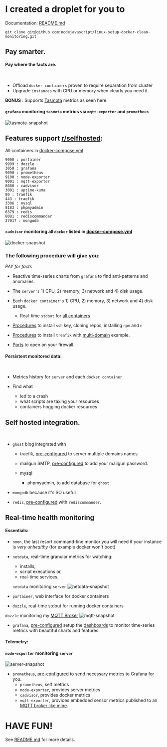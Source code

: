# I created a droplet for you to

Documentation: [README.md](https://github.com/nodejavascript/linux-setup-docker-clean-monitoring/blob/master/README.md)

```
git clone git@github.com:nodejavascript/linux-setup-docker-clean-monitoring.git
```


## Pay smarter.

#### Pay where the facts are.
<br>

- Offload `docker containers` proven to require separation from cluster
- Upgrade `instances` with CPU or memory when clearly you need it.

**BONUS** : Supports [Tasmota](https://tasmota.github.io/install/) metrics as seen here:

#### `grafana` monitoring `tasmota` metrics via `mqtt-exporter` and `prometheus`
![tasmota-snapshot](https://res.cloudinary.com/nodejavascript-com/image/upload/v1656438685/public/Selection_025.png_dfyaqs.png)

## Features support [r/selfhosted](https://www.reddit.com/r/selfhosted/):

All containers in [docker-compose.yml](https://github.com/nodejavascript/linux-setup-docker-clean-monitoring/blob/master/docker-compose.yml)

```19999 : netdata
9000 : portainer
9999 : dozzle
3050 : grafana
9090 : prometheus
9100 : node-exporter
9001 : mqtt-exporter
8080 : cadvisor
3001 : uptime-kuma
80 : traefik
443 : traefik
3306 : mysql
8183 : phpmyadmin
6379 : redis
8081 : rediscommander
27017 : mongodb
```

#### `cadvisor` monitoring all `docker` listed in [docker-compose.yml](https://github.com/nodejavascript/linux-setup-docker-clean-monitoring/blob/master/docker-compose.yml)
![docker-snapshot](https://res.cloudinary.com/nodejavascript-com/image/upload/v1656438277/public/Selection_023.png_ge9txu.png)




### The following procedure will give you:

 *PAY for facts*

 - Reactive time-series charts from `grafana` to find anti-patterns and anomalies.

- The `server's` 1) CPU, 2) memory, 3) network and  4) disk usage.

- Each `docker container's` 1) CPU, 2) memory, 3) network and  4) disk usage.

  - Real-time `stdout` for [all containers](https://github.com/nodejavascript/linux-setup-docker-clean-monitoring/blob/master/docker-compose.yml#L1)


- [Procedures](https://github.com/nodejavascript/linux-setup-docker-clean-monitoring#and-then-use-if-you-want-to-build-with-nodejs-on-server) to install `ssh` key, cloning repos, installing `npm` and `n`

- [Procedures](https://github.com/nodejavascript/linux-setup-docker-clean-monitoring#and-then-traefik-will-create-acmejson) to install `treafik` with [multi-domain](https://github.com/nodejavascript/linux-setup-docker-clean-monitoring/blob/master/traefik.toml#L51-L55) example.

- [Ports](https://github.com/nodejavascript/linux-setup-docker-clean-monitoring#give-only-yourself-access-and-maybe-adjust-open-ports-on-your-host-firewall) to open on your firewall.

#### Persistent monitored data:
<br>

- Metrics history for `server` and each `docker container`

- Find what
  - led to a crash
  - what scripts are taxing your resources
  - containers hogging docker resources

## Self hosted integration.
<br>

- `ghost` blog integrated with

    - traefik, [pre-configured](https://github.com/nodejavascript/linux-setup-docker-clean-monitoring/blob/master/traefik.toml#L51-L54) to server multiple domains names

    - mailgun SMTP, [pre-configured](https://github.com/nodejavascript/linux-setup-docker-clean-monitoring/blob/master/ghost_myblog_config.json#L37) to add your mailgun password.

    - mysql

        - phpmyadmin, to add database for `ghost`


- `mongodb` because it's SO useful

- `redis`, [pre-configured](https://github.com/nodejavascript/linux-setup-docker-clean-monitoring/blob/master/.env.example#L23-L25) with `rediscommander`.

## Real-time health monitoring

#### Essentials:

- `nmon`, the last resort command-line monitor you will need if your instance is *very unhealthy* (for example docker won't boot)

- `netdata`, real-time granular metrics for watching:
  - installs,
  - script executions or,
  - real-time services.


  `netdata` monitoring `server`
    ![netdata-snapshot](https://res.cloudinary.com/nodejavascript-com/image/upload/v1656438350/public/Selection_024.png_vkhiis.png)

- `portainer`, web interface for docker containers

- `dozzle`, real-time stdout for running docker containers

`dozzle` monitoring my [MQTT Broker](https://github.com/nodejavascript/selfhosted-mqtt-broker-nodejs/blob/main/README.md)
![mqtt-snapshot](https://res.cloudinary.com/nodejavascript-com/image/upload/v1656438779/public/Selection_026.png_izlgvv.png)


- `grafana`, [pre-configured](https://github.com/nodejavascript/linux-setup-docker-clean-monitoring#setup-grafana) setup the [dashboards](https://github.com/nodejavascript/linux-setup-docker-clean-monitoring#add-new-dashboards-with-these-templateids) to monitor time-series metrics with beautiful charts and features.

#### Telemetry:

#### `node-exporter` monitoring `server`
![server-snapshot](https://res.cloudinary.com/nodejavascript-com/image/upload/v1656438102/public/Selection_022.png_fjyzxd.png)


- `prometheus`, [pre-configured](https://github.com/nodejavascript/linux-setup-docker-clean-monitoring/blob/master/prometheus.yml) to send necessary metrics to Grafana for you.
    - `prometheus`, self metrics
    - `node-exporter`, provides server metrics
    - `cadvisor`, provides docker metrics
    - `mqtt-exporter`, provides embedded sensor metrics published to an [MQTT broker like mine](https://github.com/nodejavascript/selfhosted-mqtt-broker-nodejs).


# HAVE FUN!

See [README.md](https://github.com/nodejavascript/linux-setup-docker-clean-monitoring/blob/master/README.md) for more details.
